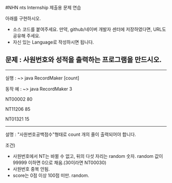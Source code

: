 #NHN nts Internship 제출용 문제 연습

아래를 구현하시오. 

- 소스 코드를 붙여주세요. 만약, github/네이버 개발자 센터에 저장하였다면, URL도 공유해 주세요.
- 자신 있는 Language로 작성하시면 됩니다. 



## 문제 : 사원번호와 성적을 출력하는 프로그램을 만드시오.
---

실행 : ~> java RecordMaker [count]

동작 예 : ~> java RecordMaker 3

NT00002 80

NT11206 85

NT01321 15

---

설명 : "사원번호공백점수"형태로 count 개의 줄이 출력되어야 합니다.

조건)

- 사원번호에서 NT는 바뀔 수 없고, 뒤의 다섯 자리는 random 숫자. random 값이 99999 이하면 0으로 채움.(30이라면 NT00030)
- 사원번호 중복 안됨.
- score는 0점 이상 100점 미만. random.
